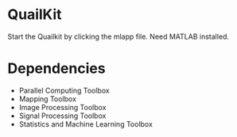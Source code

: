 # QuailKit
Start the Quailkit by clicking the mlapp file. Need MATLAB installed.

# Dependencies
* Parallel Computing Toolbox
* Mapping Toolbox
* Image Processing Toolbox
* Signal Processing Toolbox
* Statistics and Machine Learning Toolbox
